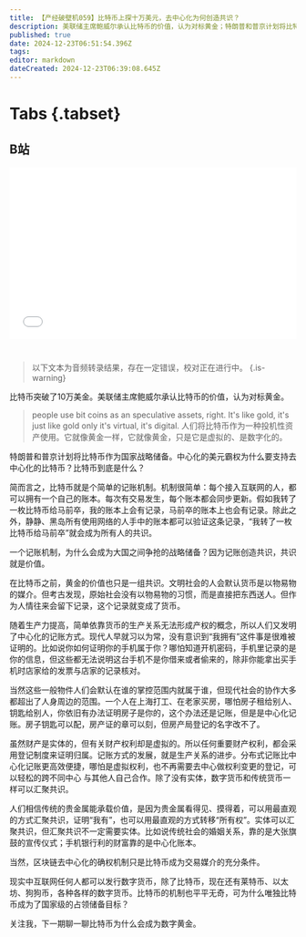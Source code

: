```yaml
---
title: 【产经破壁机059】比特币上探十万美元，去中心化为何创造共识？
description: 美联储主席鲍威尔承认比特币的价值，认为对标黄金；特朗普和普京计划将比特币作为国家战略储备。中心化的美元霸权为什么要支持去中心化的比特币？比特币到底是什么？
published: true
date: 2024-12-23T06:51:54.396Z
tags: 
editor: markdown
dateCreated: 2024-12-23T06:39:08.645Z
---
```


# Tabs {.tabset}

## B站

<div style="position: relative; padding: 30% 45%;">
<iframe style="position: absolute; width: 100%; height: 100%; left: 0; top: 0;" src="//player.bilibili.com/player.html?&bvid=BV1NkkxYbEBL&page=1&as_wide=1&high_quality=1&danmaku=1&autoplay=0" scrolling="no" border="0" frameborder="no" framespacing="0" allowfullscreen="true"></iframe>
</div>


#

> 以下文本为音频转录结果，存在一定错误，校对正在进行中。
{.is-warning}

比特币突破了10万美金。美联储主席鲍威尔承认比特币的价值，认为对标黄金。

> people use bit coins as an speculative assets, right.  It's like gold, it's just like gold only it's virtual, it's digital.
> 人们将比特币作为一种投机性资产使用。它就像黄金一样，它就像黄金，只是它是虚拟的、是数字化的。

特朗普和普京计划将比特币作为国家战略储备。中心化的美元霸权为什么要支持去中心化的比特币？比特币到底是什么？

简而言之，比特币就是个简单的记账机制。机制很简单：每个接入互联网的人，都可以拥有一个自己的账本。每次有交易发生，每个账本都会同步更新。假如我转了一枚比特币给马前卒，我的账本上会有记录，马前卒的账本上也会有记录。除此之外，静静、黑岛所有使用网络的人手中的账本都可以验证这条记录，“我转了一枚比特币给马前卒”就会成为所有人的共识。

一个记账机制，为什么会成为大国之间争抢的战略储备？因为记账创造共识，共识就是价值。

在比特币之前，黄金的价值也只是一组共识。文明社会的人会默认货币是以物易物的媒介。但考古发现，原始社会没有以物易物的习惯，而是直接把东西送人。但作为人情往来会留下记录，这个记录就变成了货币。

随着生产力提高，简单依靠货币的生产关系无法形成产权的概念，所以人们又发明了中心化的记账方式。现代人早就习以为常，没有意识到“我拥有”这件事是很难被证明的。比如说你如何证明你的手机属于你？哪怕知道开机密码，手机里记录的是你的信息，但这些都无法说明这台手机不是你借来或者偷来的，除非你能拿出买手机时店家给的发票与店家的记录核对。

当然这些一般物件人们会默认在谁的掌控范围内就属于谁，但现代社会的协作大多都超出了人身周边的范围。一个人在上海打工、在老家买房，哪怕房子租给别人、钥匙给别人，你依旧有办法证明房子是你的，这个办法还是记账，但是是中心化记账。房子钥匙可以配，房产证的章可以刻，但房产局登记的名字改不了。

虽然财产是实体的，但有关财产权利却是虚拟的。所以任何重要财产权利，都会采用登记制度来证明归属。记账方式的发展，就是生产关系的进步。分布式记账比中心化记账更高效便捷，哪怕是虚拟权利，也不再需要去中心做权利变更的登记，可以轻松的跨不同中心
与其他人自己合作。除了没有实体，数字货币和传统货币一样可以汇聚共识。

人们相信传统的贵金属能承载价值，是因为贵金属看得见、摸得着，可以用最直观的方式汇聚共识，证明“我有”，也可以用最直观的方式转移“所有权”。实体可以汇聚共识，但汇聚共识不一定需要实体。比如说传统社会的婚姻关系，靠的是大张旗鼓的宣传仪式；手机银行利的财富靠的是中心化账本。

当然，区块链去中心化的确权机制只是比特币成为交易媒介的充分条件。

现实中互联网任何人都可以发行数字货币，除了比特币，现在还有莱特币、以太坊、狗狗币，各种各样的数字货币。比特币的机制也平平无奇，可为什么唯独比特币成为了国家级的占领储备目标？

关注我，下一期聊一聊比特币为什么会成为数字黄金。